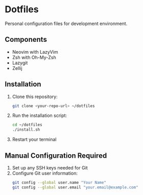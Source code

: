 # Dotfiles

Personal configuration files for development environment.

## Components
- Neovim with LazyVim
- Zsh with Oh-My-Zsh
- Lazygit
- Zellij

## Installation

1. Clone this repository:
   ```bash
   git clone <your-repo-url> ~/dotfiles
   ```

2. Run the installation script:
   ```bash
   cd ~/dotfiles
   ./install.sh
   ```

3. Restart your terminal

## Manual Configuration Required
1. Set up any SSH keys needed for Git
2. Configure Git user information:
   ```bash
   git config --global user.name "Your Name"
   git config --global user.email "your.email@example.com"
   ```
